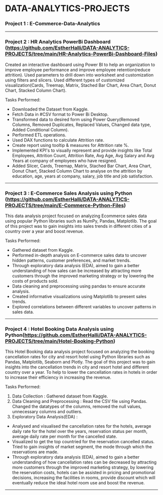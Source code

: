 # DATA-ANALYTICS-PROJECTS

### Project 1 : E-Commerce-Data-Analytics

-------------------------------------------------------------------------------------------------------------------------------------------------------------------------------------------------------------

### Project 2 : HR Analytics PowerBi Dashboard (https://github.com/EstherHalli/DATA-ANALYTICS-PROJECTS/tree/main/HR-Analytics-PowerBi-Dashboard-Files)
Created an interactive dashboard using Power BI to help an organization to improve employee performance and improve employee retention(reduce attrition). Used parameters to drill down into worksheet and customization using filters and slicers. Used different types of customized visualization(Cards, Treemap, Matrix, Stached Bar Chart, Area Chart, Donut Chart, Stacked Column Chart). 

Tasks Performed:
- Downloaded the Dataset from Kaggle.
- Fetch Data in #CSV format to Power Bi Desktop.
- Transformed data to desired form using Power Query(Removed Columns, Removed Duplicates, Replaced Values, Changed data type, Added Conditional Column).
- Performed ETL operations.
- Used DAX functions to calculate Attrition rate.
- Create report using tooltip & measures for Attrition rate %.
- Implemented KPI's to visually represent and provide insights like Total Employees, Attrition Count, Attrition Rate, Avg Age, Avg Salary and Avg Years at company of employees who have resigned.
- Added Slicer, Cards, Treemap, Matrix, Stached Bar Chart, Area Chart, Donut Chart, Stacked Column Chart to analyse on the attrition by education, age, years at company, salary, job title and job 
  satisfaction.

-------------------------------------------------------------------------------------------------------------------------------------------------------------------------------------------------------------

### Project 3 : E-Commerce Sales Analysis using Python (https://github.com/EstherHalli/DATA-ANALYTICS-PROJECTS/tree/main/E-Commerce-Python-Files)
This data analysis project focused on analyzing Ecommerce sales data using popular Python libraries such as NumPy, Pandas, Matplotlib. The goal of this project was to gain insights into sales trends in different cities of a country over a year and boost revenue.

Tasks Performed:
- Gathered dataset from Kaggle.
- Performed in-depth analysis on E-commerce sales data to uncover hidden patterns, customer preferences, and market trends.
- Through exploratory data analysis (EDA), aimed to gain a better understanding of how sales can be increased by attracting more customers through the improved marketing strategy or by lowering the costs 
  of products sold.
- Data cleaning and preprocessing using pandas to ensure accurate analysis.
- Created informative visualizations using Matplotlib to present sales trends.
- Explored correlations between different variables to uncover patterns in sales data.

-------------------------------------------------------------------------------------------------------------------------------------------------------------------------------------------------------------

### Project 4 : Hotel Booking Data Analysis using Python(https://github.com/EstherHalli/DATA-ANALYTICS-PROJECTS/tree/main/Hotel-Booking-Python)
This Hotel Booking data analysis project focused on analyzing the booking cancellation rates for city and resort hotel using Python libraries such as Pandas, Matplotlib, Seaborn and Plotly. The goal of this project was to gain insights into the cancellation trends in city and resort hotel and different country over a year. To help to lower the cancellation rates in hotels in order to increase their efficiency in increasing the revenue.

Tasks Performed:
1. Data Collection : Gathered dataset from Kaggle.
2. Data Cleaning and Preprocessing : Read the CSV file using Pandas. Changed the datatypes of the columns, removed the null values, unnecessary columns and outliers.
3. Exploratory Data Analysis(EDA) :
- Analysed and visualised the cancellation rates for the hotels, average daily rate for the hotel over the years, reservation status per month, average daily rate per month for the cancelled state. 
- Visualized to get the top countried for the reservation cancelled status. Tried to gain insights of market segment, the mode through which the reservations are made.
- Through exploratory data analysis (EDA), aimed to gain a better understanding of how cancellation rates can be decreased by attracting more customers through the improved marketing strategy, by lowering the reservation costs, hotels can be assisted in pricing and promotional decisions, increasing the facilities in rooms, provide discount which will eventually reduce the ideal hotel room use and boost the revenue.

-------------------------------------------------------------------------------------------------------------------------------------------------------------------------------------------------------------
